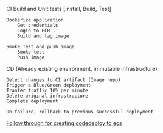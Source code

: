 CI
    Build and Unit tests
        [Install, Build, Test]

    Dockerize application
        Get credentials
        Login to ECR
        Build and tag image

    Smoke Test and push image
        Smoke test
        Push image    

CD
    (Already existing environment, immutable infrastructure)
    
    Detect changes to CI artifact (Image repo)
    Trigger a Blue/Green deployment
    Tranfer traffic 10% per minute
    Delete original infrastructure
    Complete deployment

    On failure, rollback to previous successful deployment
    

[Follow through for creating codedeploy to ecs](https://docs.aws.amazon.com/codepipeline/latest/userguide/tutorials-ecs-ecr-codedeploy.html#tutorials-ecs-ecr-codedeploy-taskdefinition)